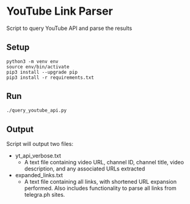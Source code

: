 # YouTube Link Parser
Script to query YouTube API and parse the results

## Setup

```
python3 -m venv env
source env/bin/activate
pip3 install --upgrade pip
pip3 install -r requirements.txt
```

## Run

```bash
./query_youtube_api.py
```

## Output

Script will output two files:
  - yt_api_verbose.txt
    - A text file containing video URL, channel ID, channel title, video description, and any associated URLs extracted
  - expanded_links.txt
    - A text file containing all links, with shortened URL expansion performed. Also includes functionality to parse all links from telegra.ph sites.
  
